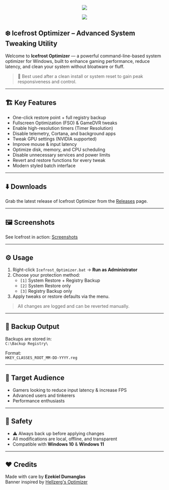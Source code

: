 <p align="center">
   <img src="https://github.com/Icefrostki/Icefrost_Optimizer/blob/main/Banner.PNG"
"
">
</p>

<p align="center">
	<a href="https://github.com/Icefrostki/Icefrost_Optimizer/releases/download/v.0.0.1/Icefrost.Optimizer.bat" target="_blank">
		<img src="https://github.com/Icefrostki/Icefrost_Optimizer/blob/main/Download.png">
		<br>
	</a>
</p>

<h2 align="left">❄️ Icefrost Optimizer – Advanced System Tweaking Utility</h2>

Welcome to **Icefrost Optimizer** — a powerful command-line-based system optimizer for Windows, built to enhance gaming performance, reduce latency, and clean your system without bloatware or fluff.

> 🧼 Best used after a clean install or system reset to gain peak responsiveness and control.

---

<h2 align="left">🏗️ Key Features</h2>

- One-click restore point + full registry backup  
- Fullscreen Optimization (FSO) & GameDVR tweaks  
- Enable high-resolution timers (Timer Resolution)  
- Disable telemetry, Cortana, and background apps  
- Tweak GPU settings (NVIDIA supported)  
- Improve mouse & input latency  
- Optimize disk, memory, and CPU scheduling  
- Disable unnecessary services and power limits  
- Revert and restore functions for every tweak  
- Modern styled batch interface

---

<h2 align="left">⬇️ Downloads</h2>

Grab the latest release of Icefrost Optimizer from the [Releases](https://github.com/icefrostki/icefrost-optimizer/releases) page.

---

<h2 align="left">🖼️ Screenshots</h2>

See Icefrost in action: [Screenshots](https://github.com/icefrostki/icefrost-optimizer/blob/main/SCREENSHOTS.md)

---

<h2 align="left">⚙️ Usage</h2>

1. Right-click `Icefrost_Optimizer.bat` → **Run as Administrator**  
2. Choose your protection method:  
   - `[1]` System Restore + Registry Backup  
   - `[2]` System Restore only  
   - `[3]` Registry Backup only  
3. Apply tweaks or restore defaults via the menu.

> All changes are logged and can be reverted manually.

---

<h2 align="left">🔄 Backup Output</h2>

Backups are stored in:  
`C:\Backup Registry\`  

Format:  
`HKEY_CLASSES_ROOT_MM-DD-YYYY.reg`

---

<h2 align="left">🧠 Target Audience</h2>

- Gamers looking to reduce input latency & increase FPS  
- Advanced users and tinkerers  
- Performance enthusiasts

---

<h2 align="left">🔐 Safety</h2>

- ⚠️ Always back up before applying changes  
- All modifications are local, offline, and transparent  
- Compatible with **Windows 10** & **Windows 11**

---

<h2 align="left">❤️ Credits</h2>

Made with care by **Ezekiel Dumanglas**  
Banner inspired by [Hellzerg's Optimizer](https://github.com/hellzerg/optimizer)

